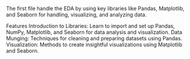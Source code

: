The first file handle the EDA by using key libraries like Pandas, Matplotlib, and Seaborn for handling, visualizing, and analyzing data.


Features
    Introduction to Libraries:
      Learn to import and set up Pandas, NumPy, Matplotlib, and Seaborn for data analysis and visualization.
    Data Munging:
      Techniques for cleaning and preparing datasets using Pandas.
    Visualization:
      Methods to create insightful visualizations using Matplotlib and Seaborn.
